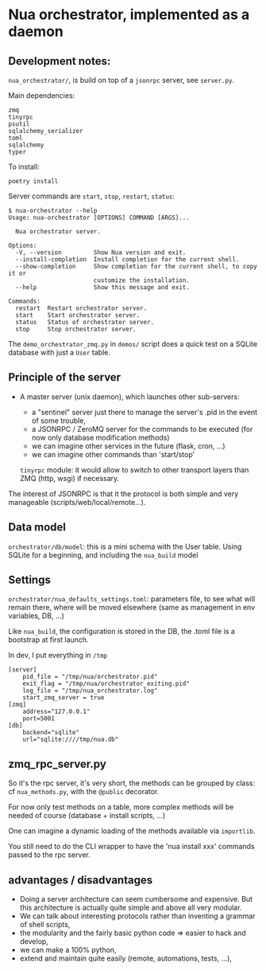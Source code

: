 # Nua orchestrator, implemented as a daemon

## Development notes:

`nua_orchestrator/`, is build on top of a `jsonrpc` server, see `server.py`.

Main dependencies:

    zmq
    tinyrpc
    psutil
    sqlalchemy_serializer
    toml
    sqlalchemy
    typer

To install:

    poetry install


Server commands are `start`, `stop`, `restart`, `status`:

```
$ nua-orchestrator --help
Usage: nua-orchestrator [OPTIONS] COMMAND [ARGS]...

  Nua orchestrator server.

Options:
  -V, --version         Show Nua version and exit.
  --install-completion  Install completion for the current shell.
  --show-completion     Show completion for the current shell, to copy it or
                        customize the installation.
  --help                Show this message and exit.

Commands:
  restart  Restart orchestrator server.
  start    Start orchestrator server.
  status   Status of orchestrator server.
  stop     Stop orchestrator server.
```


The `demo_orchestrator_zmq.py` in `demos/` script does a quick test on a SQLite database with just a `User` table.

## Principle of the server

-   A master server (unix daemon), which launches other sub-servers:

    -   a "sentinel" server just there to manage the server's .pid in the event of some trouble,
    -   a JSONRPC / ZeroMQ server for the commands to be executed (for now only database modification methods)
    -   we can imagine other services in the future (flask, cron, ...)
    -   we can imagine other commands than 'start/stop'

    `tinyrpc` module: it would allow to switch to other transport layers than ZMQ (http, wsgi) if necessary.

The interest of JSONRPC is that it the protocol is both simple and very manageable (scripts/web/local/remote...).

## Data model

`orchestrator/db/model`: this is a mini schema with the User table. Using SQLite for a beginning, and including the `nua_build` model

## Settings

`orchestrator/nua_defaults_settings.toml`: parameters file, to see what will remain there, where will be moved elsewhere (same as management in env variables, DB, ...)

Like `nua_build`, the configuration is stored in the DB, the .toml file is a bootstrap at first launch.

In dev, I put everything in `/tmp`

    [server]
        pid_file = "/tmp/nua/orchestrator.pid"
        exit_flag = "/tmp/nua/orchestrator_exiting.pid"
        log_file = "/tmp/nua_orchestrator.log"
        start_zmq_server = true
    [zmq]
        address="127.0.0.1"
        port=5001
    [db]
        backend="sqlite"
        url="sqlite:////tmp/nua.db"

## zmq_rpc_server.py

So it's the rpc server, it's very short, the methods can be grouped by class: cf `nua_methods.py`, with the `@public` decorator.

For now only test methods on a table, more complex methods will be needed of course (database + install scripts, ...)

One can imagine a dynamic loading of the methods available via `importlib`.

You still need to do the CLI wrapper to have the 'nua install xxx' commands passed to the rpc server.

## advantages / disadvantages

-   Doing a server architecture can seem cumbersome and expensive. But this architecture is actually quite simple and above all very modular.
-   We can talk about interesting protocols rather than inventing a grammar of shell scripts,
-   the modularity and the fairly basic python code => easier to hack and develop,
-   we can make a 100% python,
-   extend and maintain quite easily (remote, automations, tests, ...),

